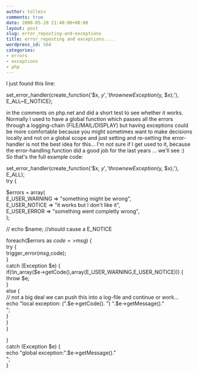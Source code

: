 ```yaml
---
author: tolleiv
comments: true
date: 2008-05-20 21:40:00+00:00
layout: post
slug: error_reposting-and-exceptions
title: error_reposting and exceptions....
wordpress_id: 564
categories:
- errors
- exceptions
- php
---
```


I just found this line:  


  
set_error_handler(create_function('$x, $y', 'throw new Exception($y, $x);'), E_ALL~E_NOTICE);  


  
in the comments on php.net and did a short test to see whether it works. Normally I used to have a global function which passes all the errors through a logging-chain (FILE/MAIL/DISPLAY) but having exceptions could be more comfortable because you might sometimes want to make decisions locally and not on a global scope and just setting and re-setting the error-handler is not the best idea for this... I'm not sure if I get used to it, because the error-handling function did a good job for the last years ... we'll see :)  
So that's the full example code:  


  
set_error_handler(create_function('$x, $y', 'throw new Exception($y, $x);'), E_ALL);  
try {  
  
$errors = array(  
                    E_USER_WARNING => "something might be wrong",  
                    E_USER_NOTICE => "it works but I don't like it",  
                    E_USER_ERROR => "something went completly wrong",  
);  
  
//    echo $name; //should cause a E_NOTICE  
  
foreach($errors as $code=>$msg) {  
    try {  
        trigger_error($msg,$code);  
    }  
    catch (Exception $e) {  
        if(!in_array($e->getCode(),array(E_USER_WARNING,E_USER_NOTICE))) {  
            throw $e;  
        }  
        else {  
            // not a big deal we can push this into a log-file and continue or work...  
            echo "local exception: (".$e->getCode(). ") ".$e->getMessage()."<br/>";  
        }   
    }  
}  
  
}  
catch (Exception $e) {  
echo "global exception:".$e->getMessage()."<br/>";  
}  
  


  

